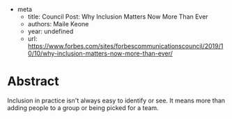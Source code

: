 - meta 
	- title: Council Post: Why Inclusion Matters Now More Than Ever
	- authors: Maile Keone
	- year: undefined
	- url: https://www.forbes.com/sites/forbescommunicationscouncil/2019/10/10/why-inclusion-matters-now-more-than-ever/

# Abstract 

Inclusion in practice isn't always easy to identify or see. It means more than adding people to a group or being picked for a team.
